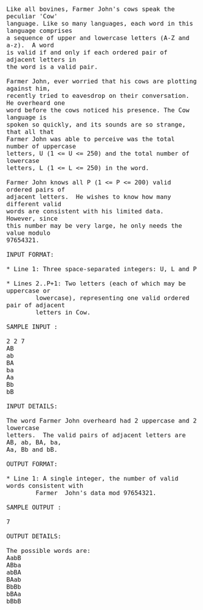<pre><code><span style="font-size: medium;">Like all bovines, Farmer John's cows speak the peculiar 'Cow'
language. Like so many languages, each word in this language comprises
a sequence of upper and lowercase letters (A-Z and a-z).  A word
is valid if and only if each ordered pair of adjacent letters in
the word is a valid pair.

Farmer John, ever worried that his cows are plotting against him,
recently tried to eavesdrop on their conversation. He overheard one
word before the cows noticed his presence. The Cow language is
spoken so quickly, and its sounds are so strange, that all that
Farmer John was able to perceive was the total number of uppercase
letters, U (1 &lt;= U &lt;= 250) and the total number of lowercase
letters, L (1 &lt;= L &lt;= 250) in the word.

Farmer John knows all P (1 &lt;= P &lt;= 200) valid ordered pairs of
adjacent letters.  He wishes to know how many different valid
words are consistent with his limited data.  However, since
this number may be very large, he only needs the value modulo
97654321.

INPUT FORMAT:

* Line 1: Three space-separated integers: U, L and P

* Lines 2..P+1: Two letters (each of which may be uppercase or
        lowercase), representing one valid ordered pair of adjacent
        letters in Cow.

SAMPLE INPUT :

2 2 7
AB
ab
BA
ba
Aa
Bb
bB

INPUT DETAILS:

The word Farmer John overheard had 2 uppercase and 2 lowercase
letters.  The valid pairs of adjacent letters are AB, ab, BA, ba,
Aa, Bb and bB.

OUTPUT FORMAT:

* Line 1: A single integer, the number of valid words consistent with
        Farmer  John's data mod 97654321.

SAMPLE OUTPUT :

7

OUTPUT DETAILS:

The possible words are:
AabB
ABba
abBA
BAab
BbBb
bBAa
bBbB</span></code></pre>